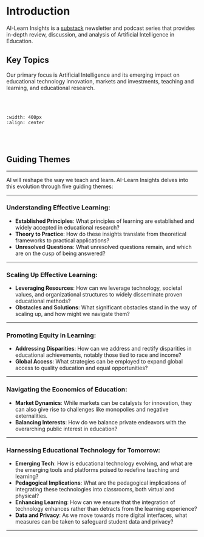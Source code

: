 # Introduction

AI-Learn Insights is a [substack](https://ailearninsights.substack.com/) newsletter and podcast series that provides in-depth review, discussion, and analysis of Artificial Intelligence in Education. 

## Key Topics

Our primary focus is Artificial Intelligence and its emerging impact on educational technology innovation, markets and investments, teaching and learning, and educational research. 

<br><br>

```{image} /images/ailearnquad.jpeg
:width: 400px
:align: center
```
<br><br>

## Guiding Themes

---

AI will reshape the way we teach and learn. AI-Learn Insights delves into this evolution through five guiding themes:

---

### Understanding Effective Learning:
- **Established Principles**: What principles of learning are established and widely accepted in educational research?
- **Theory to Practice**: How do these insights translate from theoretical frameworks to practical applications?
- **Unresolved Questions**: What unresolved questions remain, and which are on the cusp of being answered?

---

### Scaling Up Effective Learning:
- **Leveraging Resources**: How can we leverage technology, societal values, and organizational structures to widely disseminate proven educational methods?
- **Obstacles and Solutions**: What significant obstacles stand in the way of scaling up, and how might we navigate them?

---

### Promoting Equity in Learning:
- **Addressing Disparities**: How can we address and rectify disparities in educational achievements, notably those tied to race and income?
- **Global Access**: What strategies can be employed to expand global access to quality education and equal opportunities?

---

### Navigating the Economics of Education:
- **Market Dynamics**: While markets can be catalysts for innovation, they can also give rise to challenges like monopolies and negative externalities.
- **Balancing Interests**: How do we balance private endeavors with the overarching public interest in education?

---

### Harnessing Educational Technology for Tomorrow:
- **Emerging Tech**: How is educational technology evolving, and what are the emerging tools and platforms poised to redefine teaching and learning?
- **Pedagogical Implications**: What are the pedagogical implications of integrating these technologies into classrooms, both virtual and physical?
- **Enhancing Learning**: How can we ensure that the integration of technology enhances rather than detracts from the learning experience?
- **Data and Privacy**: As we move towards more digital interfaces, what measures can be taken to safeguard student data and privacy?

---
